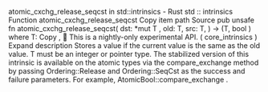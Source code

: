 atomic_cxchg_release_seqcst in std::intrinsics - Rust
std
::
intrinsics
Function
atomic_cxchg_release_seqcst
Copy item path
Source
pub unsafe fn atomic_cxchg_release_seqcst<T>(
    dst:
*mut T
,
    old: T,
    src: T,
) -> (T,
bool
)
where
    T:
Copy
,
🔬
This is a nightly-only experimental API. (
core_intrinsics
)
Expand description
Stores a value if the current value is the same as the
old
value.
T
must be an integer or pointer type.
The stabilized version of this intrinsic is available on the
atomic
types via the
compare_exchange
method by passing
Ordering::Release
and
Ordering::SeqCst
as the success and failure parameters.
For example,
AtomicBool::compare_exchange
.